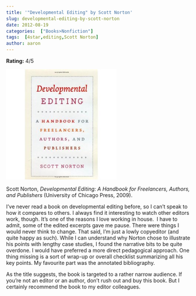 ```yaml
---
title: '"Developmental Editing" by Scott Norton'
slug: developmental-editing-by-scott-norton
date: 2012-08-19
categories:  ["Books>Nonfiction"]
tags:  [4star,editing,Scott Norton]
author: aaron
---
```


**Rating:** 4/5

![](cover.jpg "Developmental Editing")

Scott Norton, *Developmental Editing: A Handbook for Freelancers, Authors, and Publishers* (University of Chicago Press, 2009).

I’ve never read a book on developmental editing before, so I can’t speak to how it compares to others. I always find it interesting to watch other editors work, though. It’s one of the reasons I love working in house.  I have to admit, some of the edited excerpts gave me pause. There were things I would never think to change. That said, I’m just a lowly copyeditor (and quite happy as such). While I can understand why Norton chose to illustrate his points with lengthy case studies, I found the narrative bits to be quite overdone. I would have preferred a more direct pedagogical approach. One thing missing is a sort of wrap-up or overall checklist summarizing all his key points. My favourite part was the annotated bibliography.

As the title suggests, the book is targeted to a rather narrow audience. If you’re not an editor or an author, don’t rush out and buy this book. But I certainly recommend the book to my editor colleagues.

